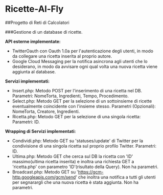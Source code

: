 # Ricette-Al-Fly
##Progetto di Reti di Calcolatori

###Gestione di un database di ricette.

**API esterne implementate:**
  - TwitterOauth con Oauth 1.0a per l'autenticazione degli utenti, in modo da collegare una ricetta inserita al proprio autore.
  - Google Cloud Messaging per la notifica asincrona agli utenti che lo desiderano, in modo da avvisare ogni qual volta una nuova ricetta viene aggiunta al database.

**Servizi implementati:**
  - Insert.php: Metodo POST per l'inserimento di una ricetta nel DB. Parametri: NomeTorta, Ingredienti, Tempo, Procedimento.
  - Select.php: Metodo GET per la selezione di un sottoinsieme di ricette eventualmente coincidente con l'insieme stesso. Parametri (Opzionali): NomeTorta, Creatore, Ingredienti.
  - Ricetta.php: Metodo GET per la selezione di una singola ricetta: Parametri: ID.

**Wrapping di Servizi implementati:**
  - Condividi.php: Metodo GET su 'statuses/update' di Twitter per la condivisione di una singola ricetta sul proprio profilo Twitter. Parametri: ID. 
  - Ultima.php: Metodo GET che cerca sul DB la ricetta con 'ID' massimo(ultima ricetta inserita) e inoltra una richiesta GET a 'ricetta.php' con parametro 'ID'(risultato della Query). Non ha parametri.
  - Broadcast.php: Metodo GET su 'https://gcm-http.googleapis.com/gcm/send' che inoltra una notifica a tutti gli utenti per segnarargli che una nuova ricetta è stata aggiunta. Non ha parametri.
